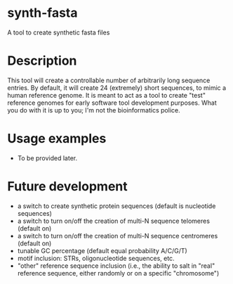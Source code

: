 # synth-fasta
A tool to create synthetic fasta files

# Description
This tool will create a controllable number of arbitrarily long sequence entries. By default, it will create 24 (extremely) short sequences, to mimic a human reference genome. It is meant to act as a tool to create "test" reference genomes for early software tool development purposes. What you do with it is up to you; I'm not the bioinformatics police.

# Usage examples
- To be provided later.

# Future development
- a switch to create synthetic protein sequences (default is nucleotide sequences)
- a switch to turn on/off the creation of multi-N sequence telomeres (default on)
- a switch to turn on/off the creation of multi-N sequence centromeres (default on)
- tunable GC percentage (default equal probability A/C/G/T)
- motif inclusion: STRs, oligonucleotide sequences, etc.
- "other" reference sequence inclusion (i.e., the ability to salt in "real" reference sequence, either randomly or on a specific "chromosome")
